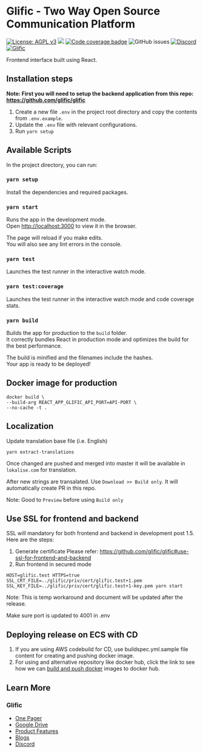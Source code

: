 # Glific - Two Way Open Source Communication Platform

[![License: AGPL v3](https://img.shields.io/badge/License-AGPL%20v3-blue.svg)](https://www.gnu.org/licenses/agpl-3.0)
![](https://github.com/glific/glific-frontend/workflows/Continuous%20Integration/badge.svg)
[![Code coverage badge](https://img.shields.io/codecov/c/github/glific/glific-frontend/master.svg)](https://codecov.io/gh/glific/glific-frontend/branch/master)
![GitHub issues](https://img.shields.io/github/issues-raw/glific/glific-frontend)
[![Discord](https://img.shields.io/discord/717975833226248303.svg?label=&logo=discord&logoColor=ffffff&color=7389D8&labelColor=6A7EC2)](https://discord.gg/MVf2KF)
[![Glific](https://img.shields.io/endpoint?url=https://dashboard.cypress.io/badge/simple/ocex65&style=flat&logo=cypress)](https://dashboard.cypress.io/projects/ocex65/runs)

Frontend interface built using React.

## Installation steps

**Note: First you will need to setup the backend application from this repo: https://github.com/glific/glific**

1. Create a new file `.env` in the project root directory and copy the contents from `.env.example`.
2. Update the `.env` file with relevant configurations.
3. Run `yarn setup`

## Available Scripts

In the project directory, you can run:

### `yarn setup`

Install the dependencies and required packages.<br />

### `yarn start`

Runs the app in the development mode.<br />
Open [http://localhost:3000](http://localhost:3000) to view it in the browser.

The page will reload if you make edits.<br />
You will also see any lint errors in the console.

### `yarn test`

Launches the test runner in the interactive watch mode.<br />

### `yarn test:coverage`

Launches the test runner in the interactive watch mode and code coverage stats.<br />

### `yarn build`

Builds the app for production to the `build` folder.<br />
It correctly bundles React in production mode and optimizes the build for the best performance.

The build is minified and the filenames include the hashes.<br />
Your app is ready to be deployed!

## Docker image for production

```
docker build \
--build-arg REACT_APP_GLIFIC_API_PORT=API-PORT \
--no-cache -t .
```

## Localization

Update translation base file (i.e. English)

```
yarn extract-translations
```

Once changed are pushed and merged into master it will be available in `lokalise.com` for translation.

After new strings are transalated. Use `Download >> Build only`. It will automatically create PR in this repo.

Note: Good to `Preview` before using `Build only`

## Use SSL for frontend and backend

SSL will mandatory for both frontend and backend in development post 1.5.
Here are the steps:

1. Generate certificate
   Please refer: https://github.com/glific/glific#use-ssl-for-frontend-and-backend
2. Run frontend in secured mode

```
HOST=glific.test HTTPS=true SSL_CRT_FILE=../glific/priv/cert/glific.test+1.pem SSL_KEY_FILE=../glific/priv/cert/glific.test+1-key.pem yarn start
```

Note: This is temp workaround and document will be updated after the release.

Make sure port is updated to 4001 in .env

## Deploying release on ECS with CD

1. If you are using AWS codebuild for CD, use buildspec.yml.sample file content for creating and pushing docker image.
2. For using and alternative repository like docker hub, click the link to see how we can [build and push docker](https://github.com/marketplace/actions/build-and-push-docker-images) images to docker hub.

## Learn More

### Glific

- [One Pager](https://docs.google.com/document/d/1XYxNvIYzNyX2Ve99-HrmTC8utyBFaf_Y7NP1dFYxI9Q/edit?usp=sharing)
- [Google Drive](https://drive.google.com/drive/folders/1aMQvS8xWRnIEtsIkRgLodhDAM-0hg0v1?usp=sharing)
- [Product Features](https://docs.google.com/document/d/1uUWmvFkPXJ1xVMr2xaBYJztoItnqxBnfqABz5ad6Zl8/edit?usp=sharing)
- [Blogs](https://chintugudiya.org/tag/glific/)
- [Discord](https://discord.gg/scsrGUw)
